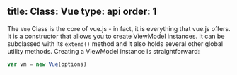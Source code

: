title: Class: Vue
type: api
order: 1
---

The `Vue` Class is the core of vue.js - in fact, it is everything that vue.js offers. It is a constructor that allows you to create ViewModel instances. It can be subclassed with its `extend()` method and it also holds several other global utility methods. Creating a ViewModel instance is straightforward:

``` js
var vm = new Vue(options)
```